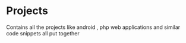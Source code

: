 # Projects
Contains all the projects like android , php web applications and similar code snippets all put together
